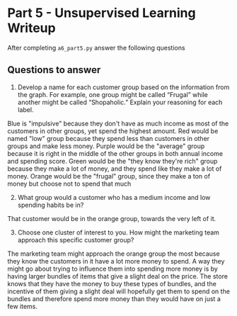 # Part 5 - Unsupervised Learning Writeup

After completing `a6_part5.py` answer the following questions

## Questions to answer

1. Develop a name for each customer group based on the information from the graph. For example, one group might be called “Frugal” while another might be called “Shopaholic.” Explain your reasoning for each label.

Blue is "impulsive" because they don't have as much income as most of the customers in other groups, yet spend the highest amount. Red would be named "low" group because they spend less than customers in other groups and make less money. Purple would be the "average" group because it is right in the middle of the other groups in both annual income and spending score. Green would be the "they know they're rich" group because they make a lot of money, and they spend like they make a lot of money. Orange would be the "frugal" group, since they make a ton of money but choose not to spend that much

2. What group would a customer who has a medium income and low spending habits be in?

That customer would be in the orange group, towards the very left of it.

3. Choose one cluster of interest to you. How might the marketing team approach this specific customer group?

The marketing team might approach the orange group the most because they know the customers in it have a lot more money to spend. A way they might go about trying to influence them into spending more money is by having larger bundles of items that give a slight deal on the price. The store knows that they have the money to buy these types of bundles, and the incentive of them giving a slight deal will hopefully get them to spend on the bundles and therefore spend more money than they would have on just a few items.